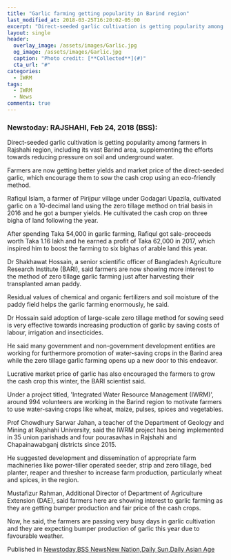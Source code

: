 ```yaml
---
title: "Garlic farming getting popularity in Barind region"
last_modified_at: 2018-03-25T16:20:02-05:00
excerpt: "Direct-seeded garlic cultivation is getting popularity among farmers in Rajshahi region, including its vast Barind area, supplementing the efforts towards reducing pressure on soil and underground water."
layout: single
header:
  overlay_image: /assets/images/Garlic.jpg
  og_image: /assets/images/Garlic.jpg
  caption: "Photo credit: [**Collected**](#)"
  cta_url: "#"
categories:
  - IWRM
tags:
  - IWRM
  - News
comments: true
---
```

### Newstoday: RAJSHAHI, Feb 24, 2018 (BSS): 

Direct-seeded garlic cultivation is getting popularity among farmers in Rajshahi region, including its vast Barind area, supplementing the efforts towards reducing pressure on soil and underground water.

Farmers are now getting better yields and market price of the direct-seeded garlic, which encourage them to sow the cash crop using an eco-friendly method.

Rafiqul Islam, a farmer of Pirijpur village under Godagari Upazila, cultivated garlic on a 10-decimal land using the zero tillage method on trial basis in 2016 and he got a bumper yields. He cultivated the cash crop on three bigha of land following the year.

After spending Taka 54,000 in garlic farming, Rafiqul got sale-proceeds worth Taka 1.16 lakh and he earned a profit of Taka 62,000 in 2017, which inspired him to boost the farming to six bighas of arable land this year.

Dr Shakhawat Hossain, a senior scientific officer of Bangladesh Agriculture Research Institute (BARI), said farmers are now showing more interest to the method of zero tillage garlic farming just after harvesting their transplanted aman paddy.

Residual values of chemical and organic fertilizers and soil moisture of the paddy field helps the garlic farming enormously, he said.

Dr Hossain said adoption of large-scale zero tillage method for sowing seed is very effective towards increasing production of garlic by saving costs of labour, irrigation and insecticides.

He said many government and non-government development entities are working for furthermore promotion of water-saving crops in the Barind area while the zero tillage garlic farming opens up a new door to this endeavor.

Lucrative market price of garlic has also encouraged the farmers to grow the cash crop this winter, the BARI scientist said.

Under a project titled, 'Integrated Water Resource Management (IWRM)', around 994 volunteers are working in the Barind region to motivate farmers to use water-saving crops like wheat, maize, pulses, spices and vegetables.

Prof Chowdhury Sarwar Jahan, a teacher of the Department of Geology and Mining at Rajshahi University, said the IWRM project has being implemented in 35 union parishads and four pourasavhas in Rajshahi and Chapainawabganj districts since 2015.

He suggested development and dissemination of appropriate farm machineries like power-tiller operated seeder, strip and zero tillage, bed planter, reaper and thresher to increase farm production, particularly wheat and spices, in the region.

Mustafizur Rahman, Additional Director of Department of Agriculture Extension (DAE), said farmers here are showing interest to garlic farming as they are getting bumper production and fair price of the cash crops.

Now, he said, the farmers are passing very busy days in garlic cultivation and they are expecting bumper production of garlic this year due to favourable weather. 

Published in [Newstoday](http://www.newstoday.com.bd/index.php?option=details&news_id=2493505&date=2018-02-25),[BSS News](http://www.bssnews.net/newsDetails.php?cat=4&id=725432&date=2018-02-24#)[New Nation](http://thedailynewnation.com/news/166028/garlic-farming-gains-popularity-in-barind-tract.html),[Daily Sun](http://www.daily-sun.com/home/printnews/291258),[Daily Asian Age](https://dailyasianage.com/news/109789/garlic-farming-getting-popularity)